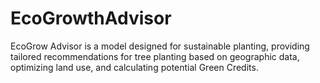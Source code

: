 # EcoGrowthAdvisor

EcoGrow Advisor is a model designed for sustainable planting, providing tailored recommendations for tree planting based on geographic data, optimizing land use, and calculating potential Green Credits.

